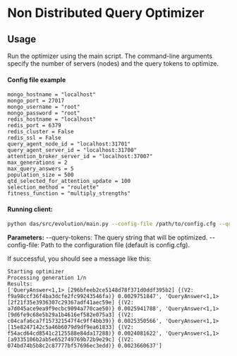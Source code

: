 # Non Distributed Query Optimizer

## Usage

Run the optimizer using the main script. The command-line arguments specify the number of servers (nodes) and the query tokens to optimize.

#### Config file example

```
mongo_hostname = "localhost"
mongo_port = 27017
mongo_username = "root"
mongo_password = "root"
redis_hostname = "localhost"
redis_port = 6379
redis_cluster = False
redis_ssl = False
query_agent_node_id = "localhost:31701"
query_agent_server_id = "localhost:31700"
attention_broker_server_id = "localhost:37007"
max_generations = 2
max_query_answers = 5
population_size = 500
qtd_selected_for_attention_update = 100
selection_method = "roulette"
fitness_function = "multiply_strengths"
```

#### Running client:

```bash
python das/src/evolution/main.py --config-file /path/to/config.cfg --query-tokens "LINK_TEMPLATE Evaluation 2 NODE Type Name VARIABLE V1"
```

**Parameters:**
--query-tokens: The query string that will be optimized.
--config-file: Path to the configuration file (default is config.cfg).

If successful, you should see a message like this:

```
Starting optimizer
Processing generation 1/n
Results:
['QueryAnswer<1,1> [296bfeeb2ce5148d78f371d0ddf395b2] {(V2: f9a98ccf36f4ba3dcfe2fc99243546fa)} 0.0029751847', 'QueryAnswer<1,1> [2f21f35e3936307c29367adf41aec59e] {(V2: a7d045ace9ea9f9ecbc9094a770cae50)} 0.0025941788', 'QueryAnswer<1,1> [9d6fe9c68e5b29a1b4616ef582e075a3] {(V2: c04cafa6ca7f157321547f4c9ff4bb39)} 0.0025350566', 'QueryAnswer<1,1> [15e8247142c5a46b6079d9df9ea61833] {(V2: f54acd64cd8541c2125588e84da17288)} 0.0024081622', 'QueryAnswer<1,1> [a9335106b2ab5e652749769b72b9e29c] {(V2: 074bd74b5b8c2c87777bf57696ec3edd)} 0.0023660637']
```